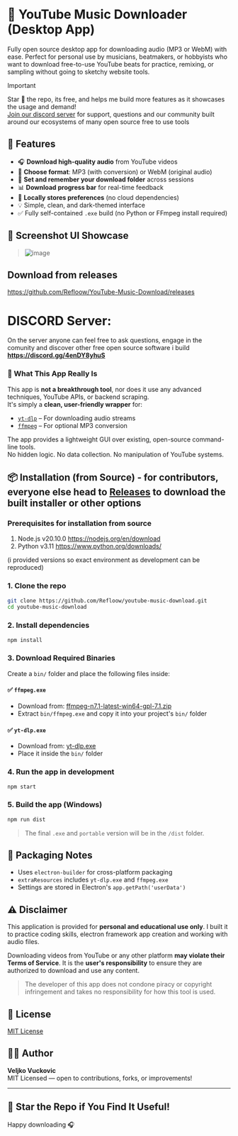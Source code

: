 # 🎵 YouTube Music Downloader (Desktop App)

Fully open source desktop app for downloading audio (MP3 or WebM) with ease.
Perfect for personal use by musicians, beatmakers, or hobbyists who want to download free-to-use YouTube beats for practice, remixing, or sampling without going to sketchy website tools.

> [!IMPORTANT]
> Star 🌟 the repo, its free, and helps me build more features as it showcases the usage and demand! <br>
> [Join our discord server](discord.gg/4enDY8yhuS) for support, questions and our community built around our ecosystems of many open source free to use tools


## 🚀 Features

- 🎧 **Download high-quality audio** from YouTube videos
- 🎵 **Choose format**: MP3 (with conversion) or WebM (original audio)
- 📁 **Set and remember your download folder** across sessions
- 📊 **Download progress bar** for real-time feedback
- 💾 **Locally stores preferences** (no cloud dependencies)
- 💡 Simple, clean, and dark-themed interface
- ✅ Fully self-contained `.exe` build (no Python or FFmpeg install required)


## 📸 Screenshot UI Showcase

> ![image](https://github.com/user-attachments/assets/12dc521c-f890-4ba1-9c83-54247c917366)

## Download from releases
https://github.com/Refloow/YouTube-Music-Download/releases

# DISCORD Server:
On the server anyone can feel free to ask questions, engage in the comunity and discover other free open source software i build
**https://discord.gg/4enDY8yhuS**


### 🧩 What This App Really Is

This app is **not a breakthrough tool**, nor does it use any advanced techniques, YouTube APIs, or backend scraping.  
It's simply a **clean, user-friendly wrapper** for:

- [`yt-dlp`](https://github.com/yt-dlp/yt-dlp) – For downloading audio streams  
- [`ffmpeg`](https://ffmpeg.org/) – For optional MP3 conversion

The app provides a lightweight GUI over existing, open-source command-line tools.  
No hidden logic. No data collection. No manipulation of YouTube systems.


## 📦 Installation (from Source) - for contributors, everyone else head to [ Releases](https://github.com/Refloow/YouTube-Music-Download/releases) to download the built installer or other options

### Prerequisites for installation from source

1. Node.js v20.10.0 https://nodejs.org/en/download
2. Python v3.11 https://www.python.org/downloads/

(i provided versions so exact environment as development can be reproduced)

### 1. Clone the repo
```bash
git clone https://github.com/Refloow/youtube-music-download.git
cd youtube-music-download
```

### 2. Install dependencies
```bash
npm install
```

### 3. Download Required Binaries
Create a `bin/` folder and place the following files inside:

#### ✅ `ffmpeg.exe`
- Download from: [ffmpeg-n7.1-latest-win64-gpl-7.1.zip](https://github.com/BtbN/FFmpeg-Builds/releases/latest/download/ffmpeg-n7.1-latest-win64-gpl-7.1.zip)
- Extract `bin/ffmpeg.exe` and copy it into your project's `bin/` folder

#### ✅ `yt-dlp.exe`
- Download from: [yt-dlp.exe](https://github.com/yt-dlp/yt-dlp/releases/latest/download/yt-dlp.exe)
- Place it inside the `bin/` folder

### 4. Run the app in development
```bash
npm start
```

### 5. Build the app (Windows)
```bash
npm run dist
```
> The final `.exe` and `portable` version will be in the `/dist` folder.


## 💼 Packaging Notes
- Uses `electron-builder` for cross-platform packaging
- `extraResources` includes `yt-dlp.exe` and `ffmpeg.exe`
- Settings are stored in Electron's `app.getPath('userData')`


## ⚠️ Disclaimer

This application is provided for **personal and educational use only**. I built it to practice coding skills, electron framework app creation and working with audio files.

Downloading videos from YouTube or any other platform **may violate their Terms of Service**. It is the **user's responsibility** to ensure they are authorized to download and use any content.

> The developer of this app does not condone piracy or copyright infringement and takes no responsibility for how this tool is used.


## 📄 License

[MIT License](./LICENSE)

## 👨‍💻 Author

**Veljko Vuckovic**  
MIT Licensed — open to contributions, forks, or improvements!

---

## 🌟 Star the Repo if You Find It Useful!

Happy downloading 🎧
